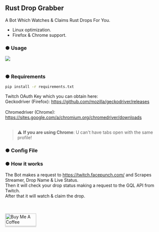 ## Rust Drop Grabber
A Bot Which Watches & Claims Rust Drops For You.

- Linux optimization.
- Firefox & Chrome support.

### ● Usage

![](https://i.imgur.com/7QZwKkv.gif)<br/><br/>


### ● Requirements
 ```bash 
 pip install -r requirements.txt
```
Twitch OAuth Key which you can obtain here: <br/>
Geckodriver (Firefox): https://github.com/mozilla/geckodriver/releases<br/><br/>
Chromedriver (Chrome): https://sites.google.com/a/chromium.org/chromedriver/downloads<br/>
<br/>
> :warning: **If you are using Chrome**: U can't have tabs open with the same profile!

### ● Config File



### ● How it works

The Bot makes a request to https://twitch.facepunch.com/ and Scrapes Streamer, Drop Name & Live Status.<br/>
Then it will check your drop status making a request to the GQL API from Twitch.<br/>
After that it will watch & claim the drop.


<br/>
<br/>
<a href="https://www.buymeacoffee.com/GoekhanA" target="_blank"><img src="https://cdn.buymeacoffee.com/buttons/default-blue.png" alt="Buy Me A Coffee" style="height: 41px !important;width: 100px !important;box-shadow: 0px 3px 2px 0px rgba(190, 190, 190, 0.5) !important;-webkit-box-shadow: 0px 3px 2px 0px rgba(190, 190, 190, 0.5) !important;" ></a>



